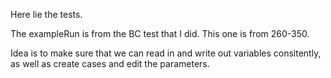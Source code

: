 Here lie the tests.

The exampleRun is from the BC test that I did. This one is from 260-350.

Idea is to make sure that we can read in and write out variables consitently, as well as create cases and edit the parameters.
